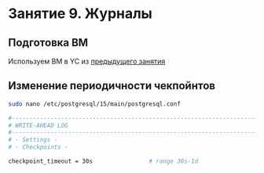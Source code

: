 # Занятие 9. Журналы
## Подготовка ВМ
Используем ВМ в YC из [предыдущего занятия ](../8-lesson/8-lesson.md) 
## Изменение периодичности чекпойнтов

``` bash
sudo nano /etc/postgresql/15/main/postgresql.conf

#------------------------------------------------------------------------------
# WRITE-AHEAD LOG
#------------------------------------------------------------------------------
# - Settings -
# - Checkpoints -

checkpoint_timeout = 30s                # range 30s-1d
```

